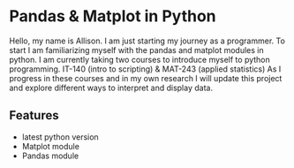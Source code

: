 # Pandas & Matplot in Python

Hello, my name is Allison. I am just starting my journey as a programmer. To start
I am familiarizing myself with the pandas and matplot modules in python. I am currently
taking two courses to introduce myself to python programming. IT-140 (intro to scripting) & MAT-243 (applied statistics)
As I progress in these courses and in my own research I will update this project and explore different ways to
interpret and display data.

## Features
- latest python version
- Matplot module
- Pandas module
